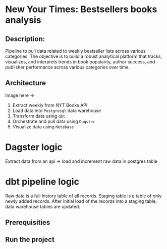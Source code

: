 # New Your Times: Bestsellers books analysis

## Description:

Pipeline to pull data related to weekly bestseller lists across various categories. The objective is to build a robust analytical platform that tracks, visualizes, and interprets trends in book popularity, author success, and publisher performance across various categories over time.

## Architecture

Image here ->

1. Extract weekly from NYT Books API
2. Load data into `Postgresql` data warehouse
3. Transform data using `dbt`
4. Orchestrate and pull data using `Dagster`
5. Visualize data using `Metabase` 

# Dagster logic

Extract data from an api -> load and increment raw data in postgres table

# dbt pipeline logic

Raw data is a full history table of all records. Staging table is a table of only newly added records. After initial load of the records into a staging table, data warehouse tables are updated.

## Prerequisities

## Run the project





